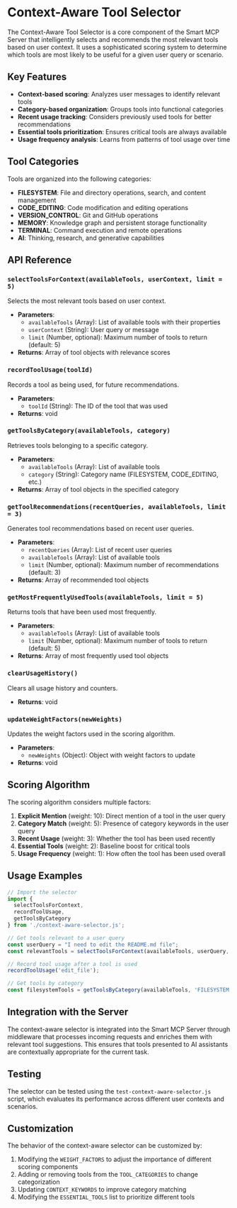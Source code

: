 # Context-Aware Tool Selector

The Context-Aware Tool Selector is a core component of the Smart MCP Server that intelligently selects and recommends the most relevant tools based on user context. It uses a sophisticated scoring system to determine which tools are most likely to be useful for a given user query or scenario.

## Key Features

- **Context-based scoring**: Analyzes user messages to identify relevant tools
- **Category-based organization**: Groups tools into functional categories
- **Recent usage tracking**: Considers previously used tools for better recommendations
- **Essential tools prioritization**: Ensures critical tools are always available
- **Usage frequency analysis**: Learns from patterns of tool usage over time

## Tool Categories

Tools are organized into the following categories:

- **FILESYSTEM**: File and directory operations, search, and content management
- **CODE_EDITING**: Code modification and editing operations
- **VERSION_CONTROL**: Git and GitHub operations
- **MEMORY**: Knowledge graph and persistent storage functionality
- **TERMINAL**: Command execution and remote operations
- **AI**: Thinking, research, and generative capabilities

## API Reference

### `selectToolsForContext(availableTools, userContext, limit = 5)`

Selects the most relevant tools based on user context.

- **Parameters**:
  - `availableTools` (Array): List of available tools with their properties
  - `userContext` (String): User query or message
  - `limit` (Number, optional): Maximum number of tools to return (default: 5)
- **Returns**: Array of tool objects with relevance scores

### `recordToolUsage(toolId)`

Records a tool as being used, for future recommendations.

- **Parameters**:
  - `toolId` (String): The ID of the tool that was used
- **Returns**: void

### `getToolsByCategory(availableTools, category)`

Retrieves tools belonging to a specific category.

- **Parameters**:
  - `availableTools` (Array): List of available tools
  - `category` (String): Category name (FILESYSTEM, CODE_EDITING, etc.)
- **Returns**: Array of tool objects in the specified category

### `getToolRecommendations(recentQueries, availableTools, limit = 3)`

Generates tool recommendations based on recent user queries.

- **Parameters**:
  - `recentQueries` (Array): List of recent user queries
  - `availableTools` (Array): List of available tools
  - `limit` (Number, optional): Maximum number of recommendations (default: 3)
- **Returns**: Array of recommended tool objects

### `getMostFrequentlyUsedTools(availableTools, limit = 5)`

Returns tools that have been used most frequently.

- **Parameters**:
  - `availableTools` (Array): List of available tools
  - `limit` (Number, optional): Maximum number of tools to return (default: 5)
- **Returns**: Array of most frequently used tool objects

### `clearUsageHistory()`

Clears all usage history and counters.

- **Returns**: void

### `updateWeightFactors(newWeights)`

Updates the weight factors used in the scoring algorithm.

- **Parameters**:
  - `newWeights` (Object): Object with weight factors to update
- **Returns**: void

## Scoring Algorithm

The scoring algorithm considers multiple factors:

1. **Explicit Mention** (weight: 10): Direct mention of a tool in the user query
2. **Category Match** (weight: 5): Presence of category keywords in the user query
3. **Recent Usage** (weight: 3): Whether the tool has been used recently
4. **Essential Tools** (weight: 2): Baseline boost for critical tools
5. **Usage Frequency** (weight: 1): How often the tool has been used overall

## Usage Examples

```javascript
// Import the selector
import { 
  selectToolsForContext, 
  recordToolUsage, 
  getToolsByCategory 
} from './context-aware-selector.js';

// Get tools relevant to a user query
const userQuery = "I need to edit the README.md file";
const relevantTools = selectToolsForContext(availableTools, userQuery, 5);

// Record tool usage after a tool is used
recordToolUsage('edit_file');

// Get tools by category
const filesystemTools = getToolsByCategory(availableTools, 'FILESYSTEM');
```

## Integration with the Server

The context-aware selector is integrated into the Smart MCP Server through middleware that processes incoming requests and enriches them with relevant tool suggestions. This ensures that tools presented to AI assistants are contextually appropriate for the current task.

## Testing

The selector can be tested using the `test-context-aware-selector.js` script, which evaluates its performance across different user contexts and scenarios.

## Customization

The behavior of the context-aware selector can be customized by:

1. Modifying the `WEIGHT_FACTORS` to adjust the importance of different scoring components
2. Adding or removing tools from the `TOOL_CATEGORIES` to change categorization
3. Updating `CONTEXT_KEYWORDS` to improve category matching
4. Modifying the `ESSENTIAL_TOOLS` list to prioritize different tools 